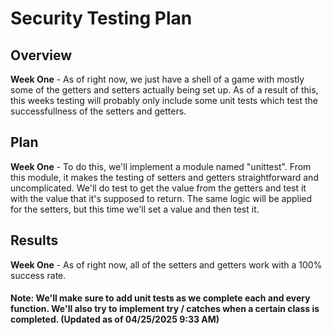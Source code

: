 # Security Testing Plan
## Overview
**Week One** - As of right now, we just have a shell of a game with mostly some of the getters and setters actually being set up. As of a result of this, this weeks testing will probably only include some unit tests which test
the successfullness of the setters and getters.

## Plan
**Week One** - To do this, we'll implement a module named "unittest". From this module, it makes the testing of setters and getters straightforward and uncomplicated. We'll do test to get the value from the getters and test it
with the value that it's supposed to return. The same logic will be applied for the setters, but this time we'll set a value and then test it.

## Results
**Week One** - As of right now, all of the setters and getters work with a 100% success rate. 

#### Note: We'll make sure to add unit tests as we complete each and every function. We'll also try to implement try / catches when a certain class is completed. (Updated as of 04/25/2025 9:33 AM)
